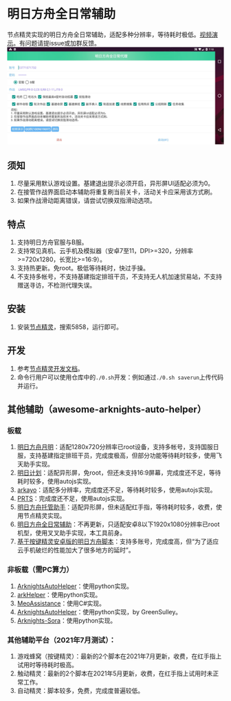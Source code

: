 # 明日方舟全日常辅助

节点精灵实现的明日方舟全日常辅助，适配多种分辨率，等待耗时极低。[视频演示](https://www.bilibili.com/video/BV1gJ411p7Ck)。有问题请提issue或加群反馈。
![](./flameshot.jpg)

## 须知

1. 尽量采用默认游戏设置。基建退出提示必须开启，异形屏UI适配必须为0。
1. 在接管作战界面启动本辅助将重复刷当前关卡，活动关卡应采用该方式刷。
1. 如果作战滑动距离错误，请尝试切换双指滑动选项。

## 特点

1. 支持明日方舟官服与B服。
1. 支持常见真机、云手机及模拟器（安卓7至11，DPI>=320，分辨率>=720x1280，长宽比>=16:9）。
1. 支持热更新。免root。极低等待耗时，快过手操。
1. 不支持多帐号，不支持基建指定排班干员，不支持无人机加速贸易站，不支持赠送寻访，不检测代理失误。

## 安装

1. 安装[节点精灵](http://card.nspirit.cn/getApk)，搜索5858，运行即可。

## 开发

1. 参考[节点精灵开发文档](http://www.nspirit.cn/api)。
2. 命令行用户可以使用仓库中的`./0.sh`开发：例如通过`./0.sh saverun`上传代码并运行。

## 其他辅助（awesome-arknights-auto-helper）

### 板载

1. [明日方舟月明](https://www.aistool.com/)：适配1280x720分辨率已root设备，支持多帐号，支持国服日服，支持基建指定排班干员，完成度极高，但部分功能等待耗时较多，使用飞天助手实现。
1. [明日计划](https://space.bilibili.com/271091178/video)：适配异形屏，免root，但还未支持16:9屏幕，完成度还不足，等待耗时较多，使用autojs实现。
1. [arkayo](https://github.com/mslxl/arkayo)：适配多分辨率，完成度还不足，等待耗时较多，使用autojs实现。
1. [PRTS](https://github.com/AgainstEntropy/PRTS)：完成度还不足，使用autojs实现。
1. [明日方舟托管助手](https://www.bilibili.com/video/BV1kA41147HA)：适配异形屏，但未适配红手指，等待耗时较多，收费，使用节点精灵实现。
1. [明日方舟全日常辅助](https://github.com/tkkcc/arknights/tree/xxzhushou)：不再更新，只适配安卓8以下1920x1080分辨率已root机型，使用叉叉助手实现，本工具前身。
1. [基于按键精灵安卓版的明日方舟脚本](https://github.com/Lancarus/a-mobile-anjian-script-for-arknight)：支持多账号，完成度高，但“为了适应云手机破烂的性能加大了很多地方的延时”。

### 非板载（需PC算力）

1. [ArknightsAutoHelper](https://github.com/ninthDevilHAUNSTER/ArknightsAutoHelper)：使用python实现。
1. [arkHelper](https://github.com/MangetsuC/arkHelper)：使用python实现。
1. [MeoAssistance](https://github.com/MistEO/MeoAssistance)：使用C#实现。
1. [ArknightsAutoHelper](https://github.com/GreenSulley/ArknightsAutoHelper)：使用python实现，by GreenSulley。
1. [Arknights-Sora](https://github.com/zsppp/Arknights-Sora)：使用python实现。

### 其他辅助平台（2021年7月测试）：

1. 游戏蜂窝（按键精灵）：最新的2个脚本在2021年7月更新，收费，在红手指上试用时等待耗时极高。
1. 触动精灵：最新的2个脚本在2021年5月更新，收费，在红手指上试用时未正常工作。
1. 自动精灵：脚本较多，免费，完成度普遍较低。
